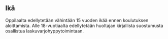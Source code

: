 

## Ikä

Oppilaalta edellytetään vähintään 15 vuoden ikää ennen koulutuksen aloittamista. Alle 18-vuotiaalta edellytetään huoltajan kirjallista suostumusta osallistua laskuvarjohyppytoimintaan.
